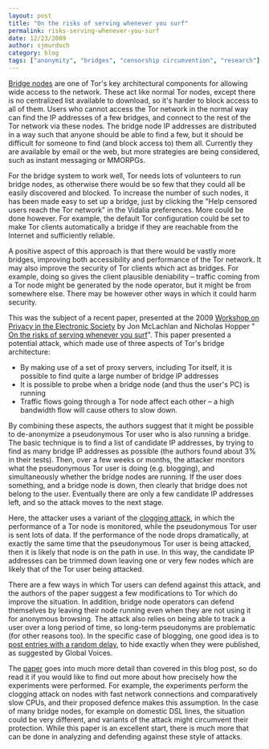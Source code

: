 ```yaml
---
layout: post
title: "On the risks of serving whenever you surf"
permalink: risks-serving-whenever-you-surf
date: 12/23/2009
author: sjmurdoch
category: blog
tags: ["anonymity", "bridges", "censorship circumvention", "research"]
---
```


[Bridge nodes](https://www.torproject.org/bridges) are one of Tor's key architectural components for allowing wide access to the network. These act like normal Tor nodes, except there is no centralized list available to download, so it's harder to block access to all of them. Users who cannot access the Tor network in the normal way can find the IP addresses of a few bridges, and connect to the rest of the Tor network via these nodes. The bridge node IP addresses are distributed in a way such that anyone should be able to find a few, but it should be difficult for someone to find (and block access to) them all. Currently they are available by email or the web, but more strategies are being considered, such as instant messaging or MMORPGs.

For the bridge system to work well, Tor needs lots of volunteers to run bridge nodes, as otherwise there would be so few that they could all be easily discovered and blocked. To increase the number of such nodes, it has been made easy to set up a bridge, just by clicking the "Help censored users reach the Tor network" in the Vidalia preferences. More could be done however. For example, the default Tor configuration could be set to make Tor clients automatically a bridge if they are reachable from the Internet and sufficiently reliable.

A positive aspect of this approach is that there would be vastly more bridges, improving both accessibility and performance of the Tor network. It may also improve the security of Tor clients which act as bridges. For example, doing so gives the client plausible deniability – traffic coming from a Tor node might be generated by the node operator, but it might be from somewhere else. There may be however other ways in which it could harm security.

This was the subject of a recent paper, presented at the 2009 [Workshop on Privacy in the Electronic Society](http://wpes09.unibg.it/) by Jon McLachlan and Nicholas Hopper " [On the risks of serving whenever you surf](http://www-users.cs.umn.edu/~hopper/surf_and_serve.pdf)". This paper presented a potential attack, which made use of three aspects of Tor's bridge architecture:

- By making use of a set of proxy servers, including Tor itself, it is possible to find quite a large number of bridge IP addresses
- It is possible to probe when a bridge node (and thus the user's PC) is running
- Traffic flows going through a Tor node affect each other – a high bandwidth flow will cause others to slow down. 

By combining these aspects, the authors suggest that it might be possible to de-anonymize a pseudonymous Tor user who is also running a bridge. The basic technique is to find a list of candidate IP addresses, by trying to find as many bridge IP addresses as possible (the authors found about 3% in their tests). Then, over a few weeks or months, the attacker monitors what the pseudonymous Tor user is doing (e.g. blogging), and simultaneously whether the bridge nodes are running. If the user does something, and a bridge node is down, then clearly that bridge does not belong to the user. Eventually there are only a few candidate IP addresses left, and so the attack moves to the next stage.

Here, the attacker uses a variant of the [clogging attack](http://www.cl.cam.ac.uk/~sjm217/papers/#pub-oakland05torta), in which the performance of a Tor node is monitored, while the pseudonymous Tor user is sent lots of data. If the performance of the node drops dramatically, at exactly the same time that the pseudonymous Tor user is being attacked, then it is likely that node is on the path in use. In this way, the candidate IP addresses can be trimmed down leaving one or very few nodes which are likely that of the Tor user being attacked.

There are a few ways in which Tor users can defend against this attack, and the authors of the paper suggest a few modifications to Tor which do improve the situation. In addition, bridge node operators can defend themselves by leaving their node running even when they are not using it for anonymous browsing. The attack also relies on being able to track a user over a long period of time, so long-term pseudonyms are problematic (for other reasons too). In the specific case of blogging, one good idea is to [post entries with a random delay](http://advocacy.globalvoicesonline.org/projects/guide/#timestamp), to hide exactly when they were published, as suggested by Global Voices.

The [paper](http://www-users.cs.umn.edu/~hopper/surf_and_serve.pdf) goes into much more detail than covered in this blog post, so do read it if you would like to find out more about how precisely how the experiments were performed. For example, the experiments perform the clogging attack on nodes with fast network connections and comparatively slow CPUs, and their proposed defence makes this assumption. In the case of many bridge nodes, for example on domestic DSL lines, the situation could be very different, and variants of the attack might circumvent their protection. While this paper is an excellent start, there is much more that can be done in analyzing and defending against these style of attacks.

